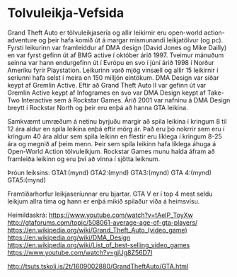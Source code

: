 # Tolvuleikja-Vefsida
Grand Theft Auto er tölvuleikjasería og allir leikirnir eru open-world action-adventure og þeir hafa komið út á margar mismunandi leikjatölvur (og pc). Fyrsti leikurinn var framleiddur af DMA design (David Jones og Mike Dailly) en var fyrst gefinn út af BMG active í október árið 1997. Tveimur mánuðum seinna var hann endurgefinn út í Evrópu en svo í júní árið 1998 í Norður Ameríku fyrir Playstation. Leikurinn varð mjög vinsæll og allir 15 leikirnir í seríunni hafa selst í meira en 150 milljón eintökum. DMA Design var síðar keypt af Gremlin Active. Eftir að Grand Theft Auto II var gefinn út var Gremlin Active keypt af Infogrames en svo var DMA Design keypt af Take-Two Interactive sem á Rockstar Games. Árið 2001 var nafninu á DMA Design breytt í Rockstar North og þeir eru enþá að hanna GTA leikina.

Samkvæmt umræðum á netinu byrjuðu margir að spila leikina í kringum 8 til 12 ára aldur en spila leikina enþá eftir mörg ár. Það eru þó nokrrir sem eru í kringum 40 ára aldur sem spila leikinn en flestir eru líklega í kringum 8-25 ára og megnið af þeim menn. Þeir sem spila leikinn hafa líklega áhuga á Open-World Action tölvuleikjum. Rockstar Games munu halda áfram að framleiða leikinn og eru því að vinna í sjötta leiknum.

Þróun leiksins:
GTA1:(mynd) GTA2:(mynd) GTA3:(mynd) GTA 4:(mynd) GTA5:(mynd)

Framtíðarhorfur leikjaseríunnar eru bjartar. GTA V er í top 4 mest seldu leikjum allra tíma og hann er enþá mikið spilaður víða á heimsvísu.





















Heimildaskrá:
https://www.youtube.com/watch?v=tAeIP_ToyXw
http://gtaforums.com/topic/508061-average-age-of-gta-players/
https://en.wikipedia.org/wiki/Grand_Theft_Auto_(video_game)
https://en.wikipedia.org/wiki/DMA_Design
https://en.wikipedia.org/wiki/List_of_best-selling_video_games
https://www.youtube.com/watch?v=gjUg8Z56D7I




http://tsuts.tskoli.is/2t/1609002880/GrandTheftAuto/GTA.html
